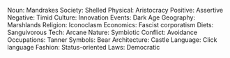 Noun: Mandrakes
Society: Shelled
Physical: Aristocracy
Positive: Assertive
Negative: Timid
Culture: Innovation
Events: Dark Age
Geography: Marshlands
Religion: Iconoclasm
Economics: Fascist corporatism
Diets: Sanguivorous
Tech: Arcane
Nature: Symbiotic
Conflict: Avoidance
Occupations: Tanner
Symbols: Bear
Architecture: Castle
Language: Click language
Fashion: Status-oriented
Laws: Democratic